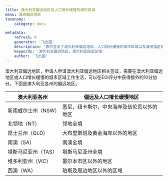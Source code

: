 ```yaml
---
title: 澳大利亚偏远地区及人口增长缓慢的城市区域
menu: 澳洲偏远地区
taxonomy:
    category: docs

metadata:
    refresh: 0
    generator: '飞出国'
    description: '表中显示了澳大利亚偏远地区，人口增长缓慢的城市区域以及澳洲指定区域。'
    keywords: '澳大利亚偏远地区，澳大利亚指定区域'
    author: '飞出国'
---
```


澳大利亚偏远地区，申请人申请澳大利亚偏远地区相关签证，需要在澳大利亚偏远地区或人口增长缓慢的城市区域工作生活，可以在EOI评分中获得额外的10分加分。下面是澳大利亚各州的偏远地区。

澳大利亚各州 | 偏远及人口增长缓慢地区
-------|------------
新南威尔士州（NSW） | 悉尼，纽卡斯尔，中央海岸及伍伦贡以外的地区
北领地（NT） | 领地全境
昆士兰州（QLD） | 大布里斯班及黄金海岸以外的地区
南澳（SA） | 南澳全境
塔斯马尼亚州（TAS） | 塔斯马尼亚州全境
维多利亚州（VIC） | 墨尔本市区以外的地区
西澳（WA） | 珀斯及周边地区以外的区域

